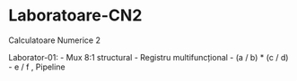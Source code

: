 # Laboratoare-CN2
Calculatoare Numerice 2

Laborator-01:
              - Mux 8:1 structural
              - Registru multifuncțional
              - (a / b) * (c / d) - e / f , Pipeline
